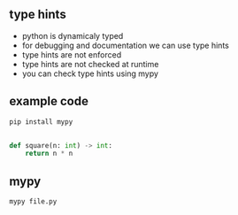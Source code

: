 ## type hints 
- python is dynamicaly typed
- for debugging and documentation we can use type hints 
- type hints are not enforced
- type hints are not checked at runtime
- you can check type hints using mypy 

## example code 

```bash 
pip install mypy 
```


```python

def square(n: int) -> int:
    return n * n

```

## mypy 

```bash
mypy file.py 
```
